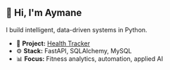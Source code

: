 ## 👋 Hi, I'm Aymane

I build intelligent, data-driven systems in Python.

- 🧩 **Project:** [Health Tracker](https://github.com/aymanecheikh/health_tracker)
- ⚙️ **Stack:** FastAPI, SQLAlchemy, MySQL
- 📊 **Focus:** Fitness analytics, automation, applied AI
